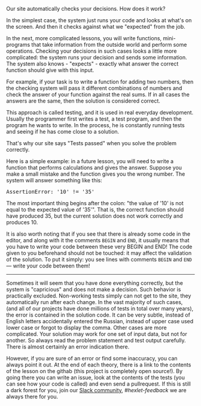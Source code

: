 
Our site automatically checks your decisions. How does it work?

In the simplest case, the system just runs your code and looks at what's on the screen. And then it checks against what we "expected" from the job.

In the next, more complicated lessons, you will write functions, mini-programs that take information from the outside world and perform some operations. Checking your decisions in such cases looks a little more complicated: the system runs your decision and sends some information. The system also knows - "expects" - exactly what answer the correct function should give with this input.

For example, if your task is to write a function for adding two numbers, then the checking system will pass it different combinations of numbers and check the answer of your function against the real sums. If in all cases the answers are the same, then the solution is considered correct.

This approach is called testing, and it is used in real everyday development. Usually the programmer first writes a test, a test program, and then the program he wants to write. In the process, he is constantly running tests and seeing if he has come close to a solution.

That's why our site says "Tests passed" when you solve the problem correctly.

Here is a simple example: in a future lesson, you will need to write a function that performs calculations and gives the answer. Suppose you make a small mistake and the function gives you the wrong number. The system will answer something like this:

<pre class='hexlet-basics-output'>AssertionError: '10' != '35'</pre>

The most important thing begins after the colon: "the value of '10' is not equal to the expected value of '35'". That is, the correct function should have produced 35, but the current solution does not work correctly and produces 10.

It is also worth noting that if you see that there is already some code in the editor, and along with it the comments `BEGIN` and `END`, it usually means that you have to write your code between these very BEGIN and END! The code given to you beforehand should not be touched: it may affect the validation of the solution. To put it simply: you see lines with comments `BEGIN` and `END` — write your code between them!

---

Sometimes it will seem that you have done everything correctly, but the system is "capricious" and does not make a decision. Such behavior is practically excluded. Non-working tests simply can not get to the site, they automatically run after each change. In the vast majority of such cases, (and all of our projects have done millions of tests in total over many years), the error is contained in the solution code. It can be very subtle, instead of English letters accidentally entered the Russian, instead of upper case used lower case or forgot to display the comma. Other cases are more complicated. Your solution may work for one set of input data, but not for another. So always read the problem statement and test output carefully. There is almost certainly an error indication there.

However, if you are sure of an error or find some inaccuracy, you can always point it out. At the end of each theory, there is a link to the contents of the lesson on the githab (this project is completely open source!). By going there you can write an issue, look at the contents of the tests (you can see how your code is called) and even send a pullrequest. If this is still a dark forest for you, join our [Slack community](https://slack.hexlet.io/), _#hexlet-feedback_ we are always there for you.
